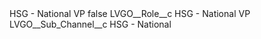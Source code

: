 <?xml version="1.0" encoding="UTF-8"?>
<CustomMetadata xmlns="http://soap.sforce.com/2006/04/metadata" xmlns:xsi="http://www.w3.org/2001/XMLSchema-instance" xmlns:xsd="http://www.w3.org/2001/XMLSchema">
    <label>HSG - National VP</label>
    <protected>false</protected>
    <values>
        <field>LVGO__Role__c</field>
        <value xsi:type="xsd:string">HSG - National VP</value>
    </values>
    <values>
        <field>LVGO__Sub_Channel__c</field>
        <value xsi:type="xsd:string">HSG - National</value>
    </values>
</CustomMetadata>
